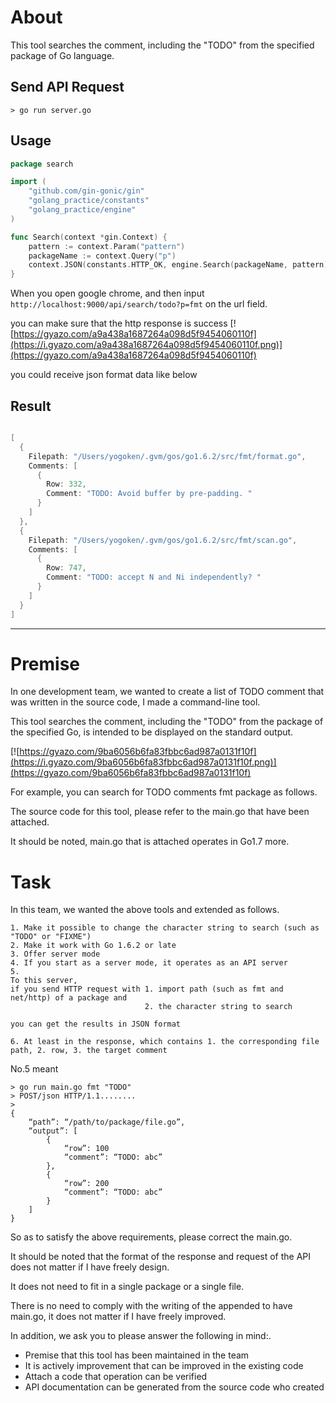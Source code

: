 # About
This tool searches the comment, including the "TODO" from the specified package of Go language.

## Send API Request
```
> go run server.go
```

## Usage
```go
package search

import (
	"github.com/gin-gonic/gin"
	"golang_practice/constants"
	"golang_practice/engine"
)

func Search(context *gin.Context) {
	pattern := context.Param("pattern")
	packageName := context.Query("p")
	context.JSON(constants.HTTP_OK, engine.Search(packageName, pattern))
}
```

When you open google chrome, and then input `http://localhost:9000/api/search/todo?p=fmt` on the url field.

you can make sure that the http response is success
[![https://gyazo.com/a9a438a1687264a098d5f9454060110f](https://i.gyazo.com/a9a438a1687264a098d5f9454060110f.png)](https://gyazo.com/a9a438a1687264a098d5f9454060110f)

you could receive json format data like below

## Result
```go

[
  {
    Filepath: "/Users/yogoken/.gvm/gos/go1.6.2/src/fmt/format.go",
    Comments: [
      {
        Row: 332,
        Comment: "TODO: Avoid buffer by pre-padding. "
      }
    ]
  },
  {
    Filepath: "/Users/yogoken/.gvm/gos/go1.6.2/src/fmt/scan.go",
    Comments: [
      {
        Row: 747,
        Comment: "TODO: accept N and Ni independently? "
      }
    ]
  }
]
```


--------------------------------------------------------------------------------------------




# Premise

In one development team, we wanted to create a list of TODO comment that was written in the source code, I made a command-line tool.

This tool searches the comment, including the "TODO" from the package of the specified Go, is intended to be displayed on the standard output.

[![https://gyazo.com/9ba6056b6fa83fbbc6ad987a0131f10f](https://i.gyazo.com/9ba6056b6fa83fbbc6ad987a0131f10f.png)](https://gyazo.com/9ba6056b6fa83fbbc6ad987a0131f10f)

For example, you can search for TODO comments fmt package as follows.

The source code for this tool, please refer to the main.go that have been attached.

It should be noted, main.go that is attached operates in Go1.7 more.

# Task
In this team, we wanted the above tools and extended as follows.

```
1. Make it possible to change the character string to search (such as "TODO" or "FIXME")
2. Make it work with Go 1.6.2 or late
3. Offer server mode
4. If you start as a server mode, it operates as an API server
5.
To this server,
if you send HTTP request with 1. import path (such as fmt and net/http) of a package and
                              2. the character string to search                      
you can get the results in JSON format

6. At least in the response, which contains 1. the corresponding file path, 2. row, 3. the target comment
```

No.5 meant

```
> go run main.go fmt "TODO"
> POST/json HTTP/1.1........
>
{
    “path”: “/path/to/package/file.go”,
    “output”: [
        {
            “row”: 100
            “comment”: “TODO: abc”
        },
        {
            “row”: 200
            “comment”: “TODO: abc”
        }
    ]
}
```

So as to satisfy the above requirements, please correct the main.go.

It should be noted that the format of the response and request of the API does not matter if I have freely design.

It does not need to fit in a single package or a single file.

There is no need to comply with the writing of the appended to have main.go, it does not matter if I have freely improved.

In addition, we ask you to please answer the following in mind:.

- Premise that this tool has been maintained in the team
- It is actively improvement that can be improved in the existing code
- Attach a code that operation can be verified
- API documentation can be generated from the source code who created
